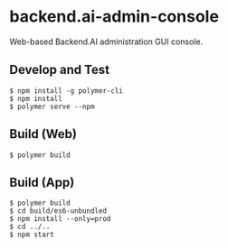 # backend.ai-admin-console

Web-based Backend.AI administration GUI console.

## Develop and Test

```
$ npm install -g polymer-cli
$ npm install
$ polymer serve --npm
```

## Build (Web)

```
$ polymer build
```

## Build (App)

```
$ polymer build
$ cd build/es6-unbundled
$ npm install --only=prod
$ cd ../..
$ npm start
```